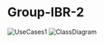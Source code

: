 # Group-IBR-2
![UseCases1](https://user-images.githubusercontent.com/95175619/144681592-6f386b5a-3e1d-43cc-9067-20da48fd4c04.jpg)
![ClassDiagram](https://user-images.githubusercontent.com/95175619/144681806-45abb24c-e514-4903-aa38-3111a7448305.jpg)
